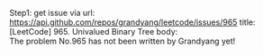 Step1: get issue via url: https://api.github.com/repos/grandyang/leetcode/issues/965 
 title:[LeetCode] 965. Univalued Binary Tree 
 body:  
 The problem No.965 has not been written by Grandyang yet!